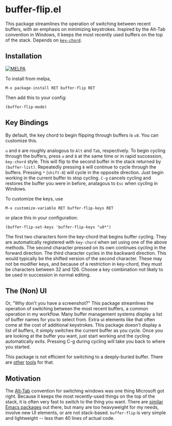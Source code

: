 buffer-flip.el
=================

This package streamlines the operation of switching between recent
buffers, with an emphasis on minimizing keystrokes.  Inspired by the
Alt-Tab convention in Windows, it keeps the most recently used buffers
on the top of the stack.  Depends on
[`key-chord`](https://melpa.org/#/key-chord).

Installation
------------

[![MELPA](https://melpa.org/packages/buffer-flip-badge.svg)](https://melpa.org/#/buffer-flip)

To install from melpa,

    M-x package-install RET buffer-flip RET

Then add this to your config:

    (buffer-flip-mode)

Key Bindings
-------------

By default, the key chord to begin flipping through buffers is `u8`.
You can customize this.

`u` and `8` are roughly analogous to `Alt` and `Tab`, respectively.
To begin cycling through the buffers, press `u` and `8` at the same
time or in rapid succession, `key-chord` style.  This will flip to the
second buffer in the stack returned by `(buffer-list)`.  Repeatedly
pressing `8` will continue to cycle through the buffers.  Pressing `*`
(`shift-8`) will cycle in the opposite direction.  Just begin working
in the current buffer to stop cycling.  `C-g` cancels cycling and
restores the buffer you were in before, analagous to `Esc` when
cycling in Windows.

To customize the keys, use

    M-x customize-variable RET buffer-flip-keys RET

or place this in your configuration:

    (buffer-flip-set-keys 'buffer-flip-keys "u8*")

The first two characters form the key-chord that begins buffer
cycling.  They are automatically registered with `key-chord` when set
using one of the above methods.  The second character pressed on its
own continues cycling in the forward direction.  The third character
cycles in the backward direction.  This would typically be the shifted
version of the second character.  These may not be modifier keys, and
because of a restriction in key-chord, they must be characters between
32 and 126.  Choose a key combination not likely to be used in
succession in normal editing.

The (Non) UI
-------------

Or, "Why don't you have a screenshot?"  This package streamlines the
operation of switching between the most recent buffers, a common
operation in my workflow.  Many buffer management systems display a
list of buffer names for you to select from.  Extra ui elements like
that often come at the cost of additional keystrokes.  This package
doesn't display a list of buffers, it simply switches the current
buffer as you cycle.  Once you are looking at the buffer you want,
just start working and the cycling automatically exits.  Pressing C-g
during cycling will take you back to where you started.

This package is not efficient for switching to a deeply-buried buffer.
There are
[other](http://tuhdo.github.io/helm-intro.html#ID-0386c827-7f5d-4056-bf4d-8d0fc01fc1ab)
[tools](http://www.gnu.org/software/emacs/manual/html_mono/ido.html)
for that.

Motivation
-----------

The [Alt-Tab](https://en.wikipedia.org/wiki/Alt-Tab) convention for
switching windows was one thing Microsoft got right.  Because it keeps
the most recently-used things on the top of the stack, it is often
very fast to switch to the thing you want.  There are
[similar Emacs packages](http://www.emacswiki.org/emacs/ControlTABbufferCycling)
out there, but many are too heavyweight for my needs, involve new UI
elements, or are not stack-based.  `buffer-flip` is very simple and
lightweight -- less than 40 lines of actual code.
